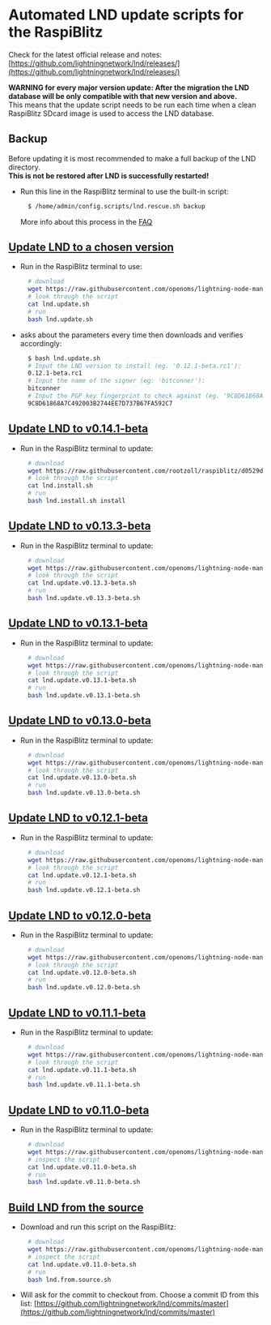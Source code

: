 # Automated LND update scripts for the RaspiBlitz

Check for the latest official release and notes: [https://github.com/lightningnetwork/lnd/releases/](https://github.com/lightningnetwork/lnd/releases/)

**WARNING for every major version update: After the migration the LND database will be only compatible with that new version and above.**  
This means that the update script needs to be run each time when a clean RaspiBlitz SDcard image is used to access the LND database.

## Backup

Before updating it is most recommended to make a full backup of the LND directory.  
**This is not be restored after LND is successfully restarted!**

* Run this line in the RaspiBlitz terminal to use the built-in script:

  ```bash
    $ /home/admin/config.scripts/lnd.rescue.sh backup
  ```

  More info about this process in the [FAQ](https://github.com/rootzoll/raspiblitz/blob/master/FAQ.md#2-making-a-complete-lnd-data-backup)

## [Update LND to a chosen version](https://github.com/openoms/lightning-node-management/tree/4d79ea41252f3fb2729aa9c2bd2be591b7c98299/lnd.updates/lnd.update.sh)

* Run in the RaspiBlitz terminal to use:

  ```bash
    # download
    wget https://raw.githubusercontent.com/openoms/lightning-node-management/master/lnd.updates/lnd.update.sh
    # look through the script
    cat lnd.update.sh
    # run
    bash lnd.update.sh
  ```

* asks about the parameters every time then downloads and verifies accordingly:

  ```bash
    $ bash lnd.update.sh
    # Input the LND version to install (eg. '0.12.1-beta.rc1'):
    0.12.1-beta.rc1
    # Input the name of the signer (eg: 'bitconner'):
    bitconner
    # Input the PGP key fingerprint to check against (eg. '9C8D61868A7C492003B2744EE7D737B67FA592C7'):
    9C8D61868A7C492003B2744EE7D737B67FA592C7
  ```

## [Update LND to v0.14.1-beta](https://raw.githubusercontent.com/rootzoll/raspiblitz/d0529d82b8a3123d2b3440ff171e78c826dae162/home.admin/config.scripts/lnd.install.sh)

* Run in the RaspiBlitz terminal to update:

  ```bash
    # download
    wget https://raw.githubusercontent.com/rootzoll/raspiblitz/d0529d82b8a3123d2b3440ff171e78c826dae162/home.admin/config.scripts/lnd.install.sh -O lnd.install.sh
    # look through the script
    cat lnd.install.sh
    # run
    bash lnd.install.sh install
  ```

## [Update LND to v0.13.3-beta](https://github.com/openoms/lightning-node-management/blob/master/lnd.updates/lnd.update.v0.13.3-beta.sh)

* Run in the RaspiBlitz terminal to update:

  ```bash
    # download
    wget https://raw.githubusercontent.com/openoms/lightning-node-management/master/lnd.updates/lnd.update.v0.13.3-beta.sh
    # look through the script
    cat lnd.update.v0.13.3-beta.sh
    # run
    bash lnd.update.v0.13.3-beta.sh
  ```

## [Update LND to v0.13.1-beta](https://github.com/openoms/lightning-node-management/blob/master/lnd.updates/lnd.update.v0.13.1-beta.sh)

* Run in the RaspiBlitz terminal to update:

  ```bash
    # download
    wget https://raw.githubusercontent.com/openoms/lightning-node-management/master/lnd.updates/lnd.update.v0.13.1-beta.sh
    # look through the script
    cat lnd.update.v0.13.1-beta.sh
    # run
    bash lnd.update.v0.13.1-beta.sh
  ```

## [Update LND to v0.13.0-beta](https://github.com/openoms/lightning-node-management/blob/master/lnd.updates/lnd.update.v0.13.0-beta.sh)

* Run in the RaspiBlitz terminal to update:

  ```bash
    # download
    wget https://raw.githubusercontent.com/openoms/lightning-node-management/master/lnd.updates/lnd.update.v0.13.0-beta.sh
    # look through the script
    cat lnd.update.v0.13.0-beta.sh
    # run
    bash lnd.update.v0.13.0-beta.sh
  ```

## [Update LND to v0.12.1-beta](https://github.com/openoms/lightning-node-management/blob/master/lnd.updates/lnd.update.v0.12.1-beta.sh)

* Run in the RaspiBlitz terminal to update:

  ```bash
    # download
    wget https://raw.githubusercontent.com/openoms/lightning-node-management/master/lnd.updates/lnd.update.v0.12.1-beta.sh
    # look through the script
    cat lnd.update.v0.12.1-beta.sh
    # run
    bash lnd.update.v0.12.1-beta.sh
  ```

## [Update LND to v0.12.0-beta](https://github.com/openoms/lightning-node-management/blob/master/lnd.updates/lnd.update.v0.12.0-beta.sh)

* Run in the RaspiBlitz terminal to update:

  ```bash
    # download
    wget https://raw.githubusercontent.com/openoms/lightning-node-management/master/lnd.updates/lnd.update.v0.12.0-beta.sh
    # look through the script
    cat lnd.update.v0.12.0-beta.sh
    # run
    bash lnd.update.v0.12.0-beta.sh
  ```

## [Update LND to v0.11.1-beta](https://github.com/openoms/lightning-node-management/blob/master/lnd.updates/lnd.update.v0.11.1-beta.sh)

* Run in the RaspiBlitz terminal to update:

  ```bash
    # download
    wget https://raw.githubusercontent.com/openoms/lightning-node-management/master/lnd.updates/lnd.update.v0.11.1-beta.sh
    # look through the script
    cat lnd.update.v0.11.1-beta.sh
    # run
    bash lnd.update.v0.11.1-beta.sh
  ```

## [Update LND to v0.11.0-beta](https://github.com/openoms/lightning-node-management/blob/master/lnd.updates/lnd.update.v0.11.0-beta.sh)

* Run in the RaspiBlitz terminal to update:

  ```bash
    # download
    wget https://raw.githubusercontent.com/openoms/lightning-node-management/master/lnd.updates/lnd.update.v0.11.0-beta.sh
    # inspect the script
    cat lnd.update.v0.11.0-beta.sh
    # run
    bash lnd.update.v0.11.0-beta.sh
  ```

## [Build LND from the source](https://github.com/openoms/lightning-node-management/tree/4d79ea41252f3fb2729aa9c2bd2be591b7c98299/lnd.updates/lnd.from.source.sh)

* Download and run this script on the RaspiBlitz:

  ```bash
    # download
    wget https://raw.githubusercontent.com/openoms/lightning-node-management/master/lnd.updates/lnd.from.source.sh 
    # inspect the script
    cat lnd.update.v0.11.0-beta.sh
    # run
    bash lnd.from.source.sh
  ```

* Will ask for the commit to checkout from. Choose a commit ID from this list: [https://github.com/lightningnetwork/lnd/commits/master](https://github.com/lightningnetwork/lnd/commits/master)


